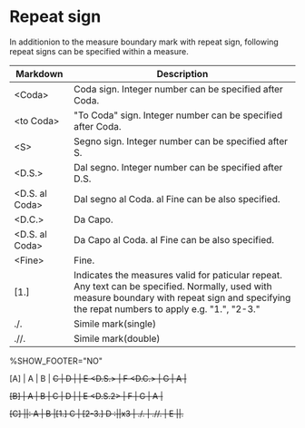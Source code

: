 # Repeat sign

In additionion to the measure boundary mark with repeat sign, following repeat signs can be specified within a measure.

| Markdown         | Description  |
| ------------- | -----|
| <Coda\>      | Coda sign. Integer number can be specified after Coda. |
| <to Coda\>   | "To Coda" sign.  Integer number can be specified after Coda. |
| <S\>         | Segno sign. Integer number can be specified after S. |
| <D.S.\>      | Dal segno. Integer number can be specified after D.S. |
| <D.S. al Coda\>      | Dal segno al Coda. al Fine can be also specified. |
| <D.C.\>      | Da Capo. |
| <D.S. al Coda\>      | Da Capo al Coda. al Fine can be also specified. |
| <Fine\>      | Fine. |
| [1.]          | Indicates the measures valid for paticular repeat. Any text can be specified. Normally, used with measure boundary with repeat sign and specifying the repat numbers to apply e.g. "1.", "2-3."  |
| ./.           | Simile mark(single) |
| .//.          | Simile mark(double) |

<!-- fumen:start -->
%SHOW_FOOTER="NO"

[A]
| A | B | <S> C | D <to Coda> |
| E <D.S.> | F <D.C.> | <Coda> G | A |

[B]
| A | B | <S2> C | D <to Coda2> |
| E <D.S.2> | F | <Coda2> G | A |

[C]
||: A | B |[1.] C | [2-3.] D :||x3
| ./. | .//. | E <Fine> ||.
<!-- fumen:end -->


